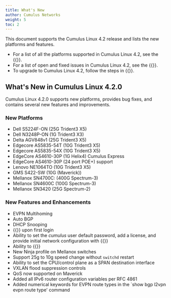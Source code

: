 ```yaml
---
title: What's New
author: Cumulus Networks
weight: 5
toc: 2
---
```

This document supports the Cumulus Linux 4.2 release and lists the new platforms and features.

- For a list of all the platforms supported in Cumulus Linux 4.2, see the {{<exlink url="https://cumulusnetworks.com/products/hardware-compatibility-list/" text="Hardware Compatibility List (HCL)">}}.
- For a list of open and fixed issues in Cumulus Linux 4.2, see the {{<link title="Cumulus Linux 4.2 Release Notes" text="Cumulus Linux 4.2 Release Notes">}}.
- To upgrade to Cumulus Linux 4.2, follow the steps in {{<link url="Upgrading-Cumulus-Linux">}}.

## What's New in Cumulus Linux 4.2.0

Cumulus Linux 4.2.0 supports new platforms, provides bug fixes, and contains several new features and improvements.

### New Platforms

- Dell S5224F-ON (25G Trident3 X5)
- Dell N3248P-ON (1G Trident3 X3)
- Delta AGV848v1 (25G Trident3 X5)
- Edgecore AS5835-54T (10G Trident3 X5)
- Edgecore AS5835-54X (10G Trident3 X5)
- EdgeCore AS4610-30P (1G Helix4) Cumulus Express
- EdgeCore AS4610-30P (24 port POE+) support
- Lenovo NE1064TO (10G Trident3 X5)
- GMS S422-SW (10G (Maverick))
- Mellanox SN4700C: (400G Spectrum-3)
- Mellanox SN4600C (100G Spectrum-3)
- Mellanox SN3420 (25G Spectrum-2)

### New Features and Enhancements

- EVPN Multihoming
- Auto BGP
- DHCP Snooping
- {{<link url="Quick-Start-Guide#login-credentials" text="Mandatory cumulus user default password change">}} upon first login
- Ability to set the *cumulus* user default password, add a license, and provide initial network configuration with {{<link url="Installing-a-New-Cumulus-Linux-Image#onie-installation-options" text="ONIE command line options">}}
- Ability to {{<link url="Installing-a-New-Cumulus-Linux-Image#edit-the-cumulus-linux-image-advanced" text="edit the Cumulus Linux image file">}}
- New Ninja profile on Mellanox switches
- Support 25g to 10g speed change without `switchd` restart
- Ability to set the CPU/control plane as a SPAN destination interface
- VXLAN flood suppression controls
- QoS now supported on Maverick
- Added all IPv6 router configuration variables per RFC 4861
- Added numerical keywords for EVPN route types in the `show bgp l2vpn evpn route type' command
